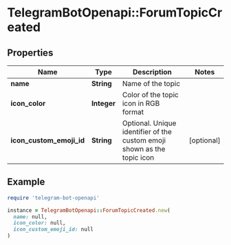 # TelegramBotOpenapi::ForumTopicCreated

## Properties

| Name | Type | Description | Notes |
| ---- | ---- | ----------- | ----- |
| **name** | **String** | Name of the topic |  |
| **icon_color** | **Integer** | Color of the topic icon in RGB format |  |
| **icon_custom_emoji_id** | **String** | Optional. Unique identifier of the custom emoji shown as the topic icon | [optional] |

## Example

```ruby
require 'telegram-bot-openapi'

instance = TelegramBotOpenapi::ForumTopicCreated.new(
  name: null,
  icon_color: null,
  icon_custom_emoji_id: null
)
```

